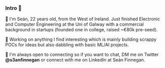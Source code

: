 ### Intro 👋

👤 I'm Seán, 22 years old, from the West of Ireland. Just finished Electronic and Computer Engineering at the Uni of Galway with a commercial background in startups (founded one in college, raised ~€80k pre-seed). 

🔨 Working on anything I find interesting which is mainly building scrappy POCs for ideas but also dabbling with basic ML/AI projects.

📱 I'm always open to connecting so if you want to chat, DM me on Twitter <strong>@s3anfinnegan</strong> or connect with me on LinkedIn at Seán Finnegan.
 




